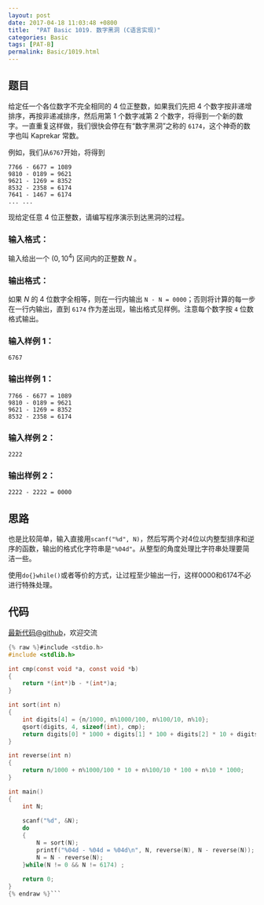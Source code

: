 ```yaml
---
layout: post
date: 2017-04-18 11:03:48 +0800
title:  "PAT Basic 1019. 数字黑洞 (C语言实现)"
categories: Basic
tags: [PAT-B]
permalink: Basic/1019.html
---
```


## 题目

给定任一个各位数字不完全相同的 4 位正整数，如果我们先把 4 个数字按非递增排序，再按非递减排序，然后用第 1 个数字减第 2
个数字，将得到一个新的数字。一直重复这样做，我们很快会停在有“数字黑洞”之称的 `6174`，这个神奇的数字也叫 Kaprekar 常数。

例如，我们从`6767`开始，将得到

    
    
    7766 - 6677 = 1089
    9810 - 0189 = 9621
    9621 - 1269 = 8352
    8532 - 2358 = 6174
    7641 - 1467 = 6174
    ... ...
    

现给定任意 4 位正整数，请编写程序演示到达黑洞的过程。

### 输入格式：

输入给出一个 $(0, 10^4)$ 区间内的正整数 $N$ 。

### 输出格式：

如果 $N$ 的 4 位数字全相等，则在一行内输出 `N - N = 0000`；否则将计算的每一步在一行内输出，直到 `6174`
作为差出现，输出格式见样例。注意每个数字按 `4` 位数格式输出。

### 输入样例 1：

    
    
    6767
    

### 输出样例 1：

    
    
    7766 - 6677 = 1089
    9810 - 0189 = 9621
    9621 - 1269 = 8352
    8532 - 2358 = 6174
    

### 输入样例 2：

    
    
    2222
    

### 输出样例 2：

    
    
    2222 - 2222 = 0000
    



## 思路

也是比较简单，输入直接用`scanf("%d", N)`，然后写两个对4位以内整型排序和逆序的函数，输出的格式化字符串是`"%04d"`。从整型的角度处理比字符串处理要简洁一些。

使用`do{}while()`或者等价的方式，让过程至少输出一行，这样0000和6174不必进行特殊处理。

## 代码

[最新代码@github](https://github.com/OliverLew/PAT/blob/master/PATBasic/1019.c)，欢迎交流
```c
{% raw %}#include <stdio.h>
#include <stdlib.h>

int cmp(const void *a, const void *b) 
{
    return *(int*)b - *(int*)a;
}

int sort(int n)
{
    int digits[4] = {n/1000, n%1000/100, n%100/10, n%10};
    qsort(digits, 4, sizeof(int), cmp);
    return digits[0] * 1000 + digits[1] * 100 + digits[2] * 10 + digits[3];
}

int reverse(int n)
{
    return n/1000 + n%1000/100 * 10 + n%100/10 * 100 + n%10 * 1000;
}

int main()
{
    int N;
    
    scanf("%d", &N);
    do
    {
        N = sort(N);
        printf("%04d - %04d = %04d\n", N, reverse(N), N - reverse(N));
        N = N - reverse(N);
    }while(N != 0 && N != 6174) ;
    
    return 0;
}
{% endraw %}```